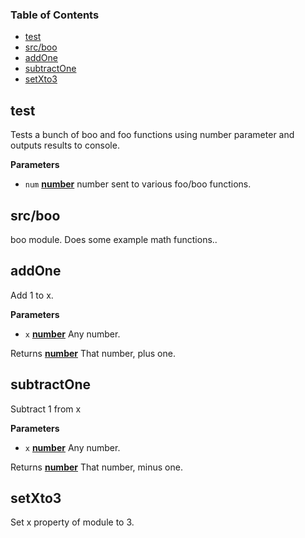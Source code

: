 <!-- Generated by documentation.js. Update this documentation by updating the source code. -->

### Table of Contents

-   [test](#test)
-   [src/boo](#srcboo)
-   [addOne](#addone)
-   [subtractOne](#subtractone)
-   [setXto3](#setxto3)

## test

Tests a bunch of boo and foo functions using number parameter
and outputs results to console.

**Parameters**

-   `num` **[number](https://developer.mozilla.org/en-US/docs/Web/JavaScript/Reference/Global_Objects/Number)** number sent to various foo/boo functions.

## src/boo

boo module.
Does some example math functions..

## addOne

Add 1 to x.

**Parameters**

-   `x` **[number](https://developer.mozilla.org/en-US/docs/Web/JavaScript/Reference/Global_Objects/Number)** Any number.

Returns **[number](https://developer.mozilla.org/en-US/docs/Web/JavaScript/Reference/Global_Objects/Number)** That number, plus one.

## subtractOne

Subtract 1 from x

**Parameters**

-   `x` **[number](https://developer.mozilla.org/en-US/docs/Web/JavaScript/Reference/Global_Objects/Number)** Any number.

Returns **[number](https://developer.mozilla.org/en-US/docs/Web/JavaScript/Reference/Global_Objects/Number)** That number, minus one.

## setXto3

Set x property of module to 3.
